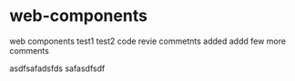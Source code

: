 # web-components
web components test1 test2 code revie commetnts added
addd few more comments

asdfsafadsfds
safasdfsdf
